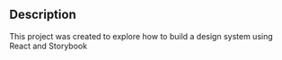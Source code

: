 ## Description

This project was created to explore how to build a design system using React and Storybook
